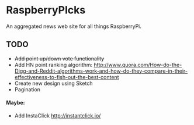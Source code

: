 # RaspberryPIcks

An aggregated news web site for all things RaspberryPi.

## TODO

* ~~Add point up/down vote functionality~~
* Add HN point ranking algorithm: <http://www.quora.com/How-do-the-Digg-and-Reddit-algorithms-work-and-how-do-they-compare-in-their-effectiveness-to-fish-out-the-best-content>
* Create new design using Sketch
* Pagination


#### Maybe:

* Add InstaClick <http://instantclick.io/>

